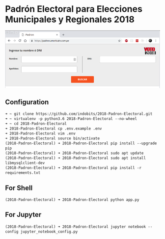 
# Padrón Electoral para Elecciones Municipales y Regionales 2018

![alt text](https://github.com/indobits/2018-Padron-Electoral/raw/master/img/web.png "Padrón")

## Configuration

```
➜ ~ git clone https://github.com/indobits/2018-Padron-Electoral.git
➜ ~ virtualenv -p python3.6 2018-Padron-Electoral --no-wheel
➜ ~ cd 2018-Padron-Electoral
➜ 2018-Padron-Electoral cp .env.example .env
➜ 2018-Padron-Electoral vim .env
➜ 2018-Padron-Electoral source bin/activate
(2018-Padron-Electoral) ➜ 2018-Padron-Electoral pip install --upgrade pip
(2018-Padron-Electoral) ➜ 2018-Padron-Electoral sudo apt update
(2018-Padron-Electoral) ➜ 2018-Padron-Electoral sudo apt install libmysqlclient-dev
(2018-Padron-Electoral) ➜ 2018-Padron-Electoral pip install -r requirements.txt
```

## For Shell

```
(2018-Padron-Electoral) ➜ 2018-Padron-Electoral python app.py
```

## For Jupyter

```
(2018-Padron-Electoral) ➜ 2018-Padron-Electoral jupyter notebook --config jupyter_notebook_config.py
```
